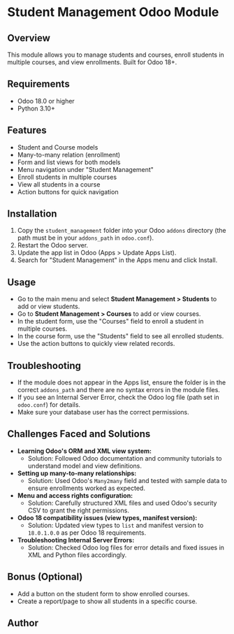 # Student Management Odoo Module

## Overview
This module allows you to manage students and courses, enroll students in multiple courses, and view enrollments. Built for Odoo 18+.

## Requirements
- Odoo 18.0 or higher
- Python 3.10+

## Features
- Student and Course models
- Many-to-many relation (enrollment)
- Form and list views for both models
- Menu navigation under "Student Management"
- Enroll students in multiple courses
- View all students in a course
- Action buttons for quick navigation

## Installation
1. Copy the `student_management` folder into your Odoo `addons` directory (the path must be in your `addons_path` in `odoo.conf`).
2. Restart the Odoo server.
3. Update the app list in Odoo (Apps > Update Apps List).
4. Search for "Student Management" in the Apps menu and click Install.

## Usage
- Go to the main menu and select **Student Management > Students** to add or view students.
- Go to **Student Management > Courses** to add or view courses.
- In the student form, use the "Courses" field to enroll a student in multiple courses.
- In the course form, use the "Students" field to see all enrolled students.
- Use the action buttons to quickly view related records.

## Troubleshooting
- If the module does not appear in the Apps list, ensure the folder is in the correct `addons_path` and there are no syntax errors in the module files.
- If you see an Internal Server Error, check the Odoo log file (path set in `odoo.conf`) for details.
- Make sure your database user has the correct permissions.


## Challenges Faced and Solutions
- **Learning Odoo's ORM and XML view system:**
	- Solution: Followed Odoo documentation and community tutorials to understand model and view definitions.
- **Setting up many-to-many relationships:**
	- Solution: Used Odoo's `Many2many` field and tested with sample data to ensure enrollments worked as expected.
- **Menu and access rights configuration:**
	- Solution: Carefully structured XML files and used Odoo's security CSV to grant the right permissions.
- **Odoo 18 compatibility issues (view types, manifest version):**
	- Solution: Updated view types to `list` and manifest version to `18.0.1.0.0` as per Odoo 18 requirements.
- **Troubleshooting Internal Server Errors:**
	- Solution: Checked Odoo log files for error details and fixed issues in XML and Python files accordingly.

## Bonus (Optional)
- Add a button on the student form to show enrolled courses.
- Create a report/page to show all students in a specific course.

## Author
<Tamim>
